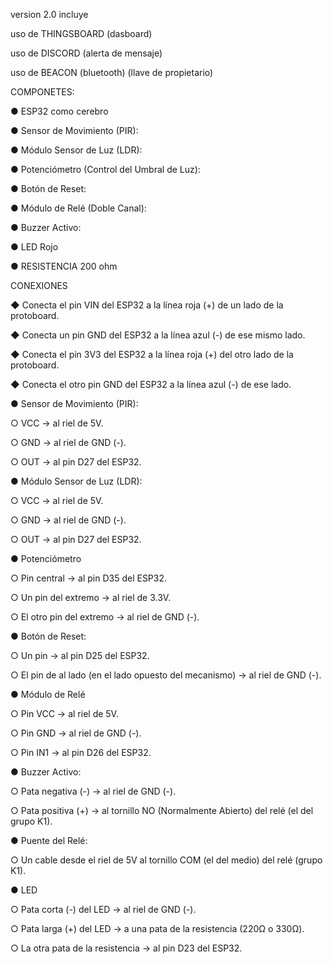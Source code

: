 version 2.0 incluye

uso de THINGSBOARD (dasboard)

uso de DISCORD     (alerta de mensaje)

uso de BEACON (bluetooth)     (llave de propietario)


COMPONETES:


●	ESP32 como cerebro

●	Sensor de Movimiento (PIR):

●	Módulo Sensor de Luz (LDR):

●	Potenciómetro (Control del Umbral de Luz):

●	Botón de Reset:

●	Módulo de Relé (Doble Canal):

●	Buzzer Activo:

●	LED Rojo

●	RESISTENCIA 200 ohm


CONEXIONES


◆	Conecta el pin VIN del ESP32 a la línea roja (+) de un lado de la protoboard.

◆	Conecta un pin GND del ESP32 a la línea azul (-) de ese mismo lado.

◆	Conecta el pin 3V3 del ESP32 a la línea roja (+) del otro lado de la protoboard.

◆	Conecta el otro pin GND del ESP32 a la línea azul (-) de ese lado.


●	Sensor de Movimiento (PIR):

○	VCC -> al riel de 5V.

○	GND -> al riel de GND (-).

○	OUT -> al pin D27 del ESP32.


●	Módulo Sensor de Luz (LDR):

○	VCC -> al riel de 5V.

○	GND -> al riel de GND (-).

○	OUT -> al pin D27 del ESP32.


●	Potenciómetro

○	Pin central -> al pin D35 del ESP32.

○	Un pin del extremo -> al riel de 3.3V.

○	El otro pin del extremo -> al riel de GND (-).


●	Botón de Reset:

○	Un pin -> al pin D25 del ESP32.

○	El pin de al lado (en el lado opuesto del mecanismo) -> al riel de GND (-).


●	Módulo de Relé 

○	Pin VCC -> al riel de 5V.

○	Pin GND -> al riel de GND (-).

○	Pin IN1 -> al pin D26 del ESP32.


●	Buzzer Activo:

○	Pata negativa (-) -> al riel de GND (-).

○	Pata positiva (+) -> al tornillo NO (Normalmente Abierto) del relé (el del grupo K1).



●	Puente del Relé:

○	Un cable desde el riel de 5V al tornillo COM (el del medio) del relé (grupo K1).


●	LED 

○	Pata corta (-) del LED -> al riel de GND (-).

○	Pata larga (+) del LED -> a una pata de la resistencia (220Ω o 330Ω).

○	La otra pata de la resistencia -> al pin D23 del ESP32.








